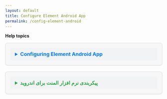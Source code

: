 ```yaml
---
layout: default
title: Configure Element Android App
permalink: /config-element-android
---
```

<style>
details {
  background-color: #f7f7f7;  /* Light gray background */
  border: 1px solid #e0e0e0;  /* Soft border */
  padding: 15px;               /* Generous padding for content */
  margin-bottom: 20px;         /* Space between expandable sections */
  border-radius: 8px;          /* Rounded corners */
  box-shadow: 0 1px 3px rgba(0, 0, 0, 0.1);  /* Subtle shadow */
  transition: all 0.3s ease;   /* Smooth transition when opening */
}

summary {
  font-size: 1.15em;            /* Slightly larger font for better readability */
  font-weight: 600;             /* Semi-bold text */
  color: #202124;              /* Dark text for contrast */
  cursor: pointer;             /* Pointer cursor to indicate interactivity */
  padding: 10px 15px;           /* Padding around the summary text */
  background-color: #f1f3f4;   /* Lighter gray background for summary */
  border-radius: 6px;           /* Slightly rounded corners */
  transition: background-color 0.3s ease, transform 0.3s ease; /* Smooth hover effect */
  margin: 0;                    /* Remove default margins */
}

summary:hover {
  background-color: #e8e8e8;    /* Slightly darker gray on hover */
  transform: translateY(-1px);  /* Slight lift effect on hover */
}

details[open] summary {
  color: #1a73e8;               /* Google blue for active/expanded state */
}

details[open] {
  background-color: #e8f0fe;    /* Light blue background when open */
  border-color: #1a73e8;        /* Blue border when expanded */
}
</style>

**Help topics**

<details>
  <summary style="font-weight: bold; color: #007bff;">Configuring Element Android App</summary>
  <br />
  <ul>
    <li>Update the matrix server to <strong>chat.jirjirak.net</strong>.</li>
    <li style="list-style-type:none;">
      <img src="/assets/images/config-element-android-landing.png" alt="config-element-android-landing" height="400" />
    </li>
    <li style="list-style-type:none;">
      <img src="/assets/images/config-element-android-update-server.png" alt="config-element-android-update-server" height="400" />
    </li>
    <li>Select the <strong>Continue with Gooyan</strong> option for Single Sign-On (SSO) authentication.</li>
    <li style="list-style-type:none;">
      <img src="/assets/images/config-element-android-sso.png" alt="config-element-android-sso" height="400" />
    </li>
    <li>Log in using your Gooyan account credentials.</li>
  </ul>
</details>

<details>
  <summary style="font-weight: bold; color: #28a745;">پیکربندی نرم افزار المنت برای اندروید</summary>
  <br />
  <ul>
    <li>سرور ماتریس را به <strong>chat.jirjirak.net</strong> تغییر دهید.</li>
    <li style="list-style-type:none;">
      <img src="/assets/images/config-element-android-landing.png" alt="config-element-android-landing" height="400" />
    </li>
    <li style="list-style-type:none;">
      <img src="/assets/images/config-element-android-update-server.png" alt="config-element-android-update-server" height="400" />
    </li>
    <li>گزینه <strong>ادامه با گویان</strong> را برای احراز هویت تک‌امضاء (SSO) انتخاب کنید.</li>
    <li style="list-style-type:none;">
      <img src="/assets/images/config-element-android-sso.png" alt="config-element-android-sso" height="400" />
    </li>
    <li>با استفاده از اطلاعات کاربری خود در گویان وارد سیستم شوید.</li>
  </ul>
</details>
